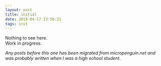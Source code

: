 ```yaml
---
layout: post
title: initial
date: 2018-04-17 23:56:21
tags: init
---
```

Nothing to see here. <br>
Work in progress.

*Any posts before this one has been migrated from micropenguin.net and was probably written when I was a high school student.*

